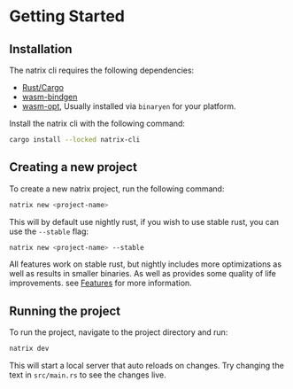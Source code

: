 # Getting Started

## Installation

The natrix cli requires the following dependencies:

- [Rust/Cargo](https://www.rust-lang.org/)
- [wasm-bindgen](https://crates.io/crates/wasm-bindgen-cli)
- [wasm-opt](https://github.com/WebAssembly/binaryen), Usually installed via `binaryen` for your platform.

Install the natrix cli with the following command:

```bash
cargo install --locked natrix-cli
```

## Creating a new project

To create a new natrix project, run the following command:

```bash
natrix new <project-name>
```

This will by default use nightly rust, if you wish to use stable rust, you can use the `--stable` flag:

```bash
natrix new <project-name> --stable
```

All features work on stable rust, but nightly includes more optimizations as well as results in smaller binaries. As well as provides some quality of life improvements. see [Features](features.md) for more information.

## Running the project

To run the project, navigate to the project directory and run:

```bash
natrix dev
```

This will start a local server that auto reloads on changes. Try changing the text in `src/main.rs` to see the changes live.
